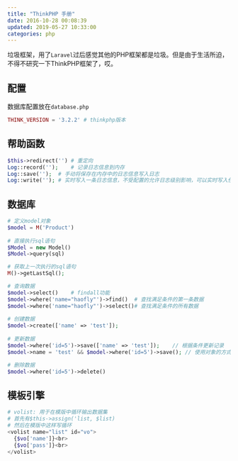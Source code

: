 ```yaml
---
title: "ThinkPHP 手册"
date: 2016-10-28 00:08:39
updated: 2019-05-27 10:33:00
categories: php
---
```

垃圾框架，用了`Laravel`过后感觉其他的PHP框架都是垃圾。但是由于生活所迫，不得不研究一下ThinkPHP框架了，哎。

## 配置

数据库配置放在`database.php`

```php
THINK_VERSION = '3.2.2'	# thinkphp版本
```

## 帮助函数

```php
$this->redirect('')	# 重定向
Log::record('');	# 记录日志信息到内存
Log::save('');	# 手动将保存在内存中的日志信息写入日志
Log::write('');	# 实时写入一条日志信息，不受配置的允许日志级别影响，可以实时写入任意级别的日志信息
```

## 数据库

```php
# 定义model对象
$model = M('Product')
  
# 直接执行sql语句
$Model = new Model()
$Model->query(sql)

# 获取上一次执行的sql语句
M()->getLastSql();

# 查询数据
$model->select()	# findall功能
$model->where('name="haofly"')->find()	# 查找满足条件的第一条数据
$model->where('name="haofly"')->select()# 查找满足条件的所有数据
  
# 创建数据
$model->create(['name' => 'test']);
  
# 更新数据
$model->where('id=5')->save(['name' => 'test']);	// 根据条件更新记录
$model->name = 'test' && $model->where('id=5')->save();	// 使用对象的方式来操作

# 删除数据
$model->where('id=5')->delete()
```

## 模板引擎

```php
# volist: 用于在模版中循环输出数据集
# 首先有$this->assign('list, $list)
# 然后在模版中这样写循环
<volist name="list" id="vo">
  {$vo['name']}<br>
  {$vo['pass']}<br>
</volist>
```

